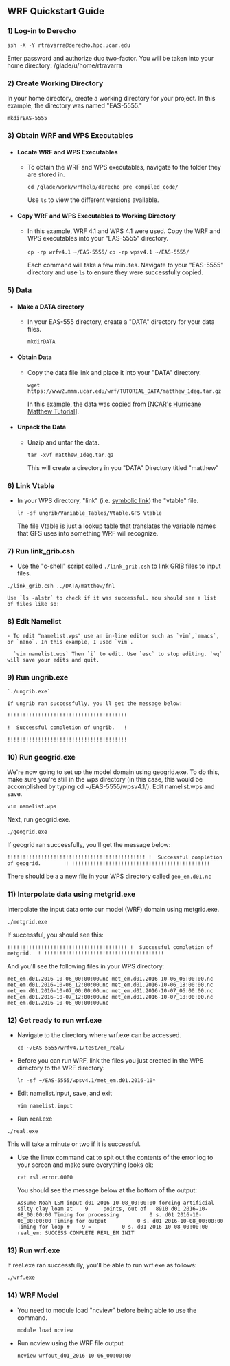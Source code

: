 ## **WRF Quickstart Guide**
### 1) Log-in to Derecho

`ssh -X -Y rtravarra@derecho.hpc.ucar.edu`

Enter password and authorize duo two-factor. You will be taken into your home directory: /glade/u/home/rtravarra
### 2) Create Working Directory
In your home directory, create a working directory for your project. In this example, the directory was named "EAS-5555."

`mkdirEAS-5555`

### 3) Obtain WRF and WPS Executables
- #### Locate WRF and WPS Executables
  - To obtain the WRF and WPS executables, navigate to the folder they are stored in.

    `cd /glade/work/wrfhelp/derecho_pre_compiled_code/`

     Use `ls` to view the different versions available. 
- #### Copy WRF and WPS Executables to Working Directory
  - In this example, WRF 4.1 and WPS 4.1 were used. Copy the WRF and WPS executables into your "EAS-5555" directory.

    `cp -rp wrfv4.1 ~/EAS-5555/`
    `cp -rp wpsv4.1 ~/EAS-5555/`

     Each command will take a few minutes. Navigate to your "EAS-5555" directory and use `ls` to ensure they were successfully copied.
### 5) Data
- #### Make a DATA directory
  - In your EAS-555 directory, create a "DATA" directory for your data files.
    
    `mkdirDATA`
    
- #### Obtain Data
    - Copy the data file link and place it into your "DATA" directory.

      `wget https://www2.mmm.ucar.edu/wrf/TUTORIAL_DATA/matthew_1deg.tar.gz`
      
      In this example, the data was copied from [[NCAR's Hurricane Matthew Tutorial](https://www2.mmm.ucar.edu/wrf/OnLineTutorial/CASES/SingleDomain/ungrib.php)].
- #### Unpack the Data
    - Unzip and untar the data.

      `tar -xvf matthew_1deg.tar.gz`

      This will create a directory in you "DATA" Directory titled "matthew"

### 6) Link Vtable
   - In your WPS directory, "link" (i.e. [symbolic link](https://en.wikipedia.org/wiki/Ln_(Unix))) the "vtable" file.
     
     `ln -sf ungrib/Variable_Tables/Vtable.GFS Vtable`

     The file Vtable is just a lookup table that translates the variable names that GFS uses into something WRF will recognize.
### 7) Run link_grib.csh
   - Use the "c-shell" script called `./link_grib.csh` to link GRIB files to input files.
     
    ./link_grib.csh ../DATA/matthew/fnl

    Use `ls -alstr` to check if it was successful. You should see a list of files like so:

### 8) Edit Namelist
    - To edit "namelist.wps" use an in-line editor such as `vim`,`emacs`, or `nano`. In this example, I used `vim`.

      `vim namelist.wps` Then `i` to edit. Use `esc` to stop editing. `wq` will save your edits and quit.

### 9) Run ungrib.exe

    `./ungrib.exe`

    If ungrib ran successfully, you'll get the message below:

    !!!!!!!!!!!!!!!!!!!!!!!!!!!!!!!!!!!!!!!

    !  Successful completion of ungrib.   !

    !!!!!!!!!!!!!!!!!!!!!!!!!!!!!!!!!!!!!!!

### 10) Run geogrid.exe

We're now going to set up the model domain using geogrid.exe. To do this, make sure you're still in the wps directory (in this case, this would be accomplished by typing cd ~/EAS-5555/wpsv4.1/). Edit namelist.wps and save.

`vim namelist.wps`

Next, run geogrid.exe.

`./geogrid.exe`

If geogrid ran successfully, you'll get the message below:

`!!!!!!!!!!!!!!!!!!!!!!!!!!!!!!!!!!!!!!!!!!!!!
!  Successful completion of geogrid.        !
!!!!!!!!!!!!!!!!!!!!!!!!!!!!!!!!!!!!!!!!!!!!!`

There should be a a new file in your WPS directory called `geo_em.d01.nc`

### 11) Interpolate data using metgrid.exe

Interpolate the input data onto our model (WRF) domain using metgrid.exe.

`./metgrid.exe`

If successful, you should see this:

`!!!!!!!!!!!!!!!!!!!!!!!!!!!!!!!!!!!!!!!
 !  Successful completion of metgrid.  !
 !!!!!!!!!!!!!!!!!!!!!!!!!!!!!!!!!!!!!!!`

And you'll see the following files in your WPS directory:

`met_em.d01.2016-10-06_00:00:00.nc
 met_em.d01.2016-10-06_06:00:00.nc
 met_em.d01.2016-10-06_12:00:00.nc
 met_em.d01.2016-10-06_18:00:00.nc
 met_em.d01.2016-10-07_00:00:00.nc
 met_em.d01.2016-10-07_06:00:00.nc
 met_em.d01.2016-10-07_12:00:00.nc
 met_em.d01.2016-10-07_18:00:00.nc
 met_em.d01.2016-10-08_00:00:00.nc`

### 12) Get ready to run wrf.exe
  - Navigate to the directory where wrf.exe can be accessed.

     `cd ~/EAS-5555/wrfv4.1/test/em_real/`

  - Before you can run WRF, link the files you just created in the WPS         directory to the WRF directory:

    `ln -sf ~/EAS-5555/wpsv4.1/met_em.d01.2016-10*`

  - Edit namelist.input, save, and exit

    `vim namelist.input`

  - Run real.exe

  `./real.exe`

  This will take a minute or two if it is successful.

  - Use the linux command cat to spit out the contents of the error log to     your screen and make sure everything looks ok:

    `cat rsl.error.0000 `

    You should see the message below at the bottom of the output:

    `Assume Noah LSM input
     d01 2016-10-08_00:00:00 forcing artificial silty clay loam at    9    
     points, out of   8910
     d01 2016-10-08_00:00:00 Timing for processing          0 s.
     d01 2016-10-08_00:00:00 Timing for output          0 s.
     d01 2016-10-08_00:00:00 Timing for loop #    9 =          0 s.
     d01 2016-10-08_00:00:00 real_em: SUCCESS COMPLETE REAL_EM INIT`
### 13) Run wrf.exe
If real.exe ran successfully, you'll be able to run wrf.exe as follows:

`./wrf.exe`

### 14) WRF Model
  - You need to module load "ncview" before being able to use the command.

    `module load ncview`

  - Run ncview using the WRF file output

    `ncview wrfout_d01_2016-10-06_00:00:00`

    







      

